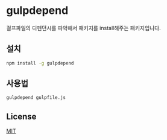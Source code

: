# gulpdepend
걸프파일의 디펜던시를 파악해서 패키지를 install해주는 패키지입니다.

## 설치
```bash
npm install -g gulpdepend
```

## 사용법
```bash
gulpdepend gulpfile.js
```

## License
  [MIT](LICENSE)
